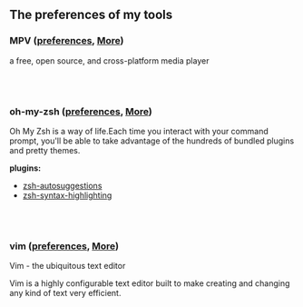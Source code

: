 ## The preferences of my tools


### MPV ([preferences](https://github.com/ykqmain/my-config/tree/master/MPV), [More](https://mpv.io))

a free, open source, and cross-platform media player

<br><br>


### oh-my-zsh ([preferences](https://github.com/ykqmain/my-config/tree/master/oh-my-zsh), [More](https://github.com/robbyrussell/oh-my-zsh))

Oh My Zsh is a way of life.Each time you interact with your command prompt, you'll be able to take advantage of the hundreds of bundled plugins and pretty themes. 

**plugins:**
* [zsh-autosuggestions](https://github.com/zsh-users/zsh-autosuggestions)
* [zsh-syntax-highlighting](https://github.com/zsh-users/zsh-syntax-highlighting)

<br><br>


### vim ([preferences](https://github.com/ykqmain/my-config/blob/master/vim/.vimrc), [More](http://www.vim.org))

Vim - the ubiquitous text editor

Vim is a highly configurable text editor built to make creating and changing any kind of text very efficient.

<br><br>
